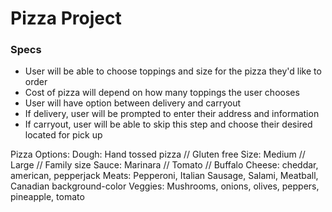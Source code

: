 # Pizza Project

### Specs
* User will be able to choose toppings and size for the pizza they'd like to order
* Cost of pizza will depend on how many toppings the user chooses
* User will have option between delivery and carryout
 * If delivery, user will be prompted to enter their address and information
 * If carryout, user will be able to skip this step and choose their desired located for pick up

Pizza Options:
Dough: Hand tossed pizza // Gluten free
Size: Medium // Large // Family size
Sauce: Marinara // Tomato // Buffalo
Cheese: cheddar, american, pepperjack
Meats: Pepperoni, Italian Sausage, Salami, Meatball, Canadian background-color
Veggies:
Mushrooms, onions, olives, peppers, pineapple, tomato
